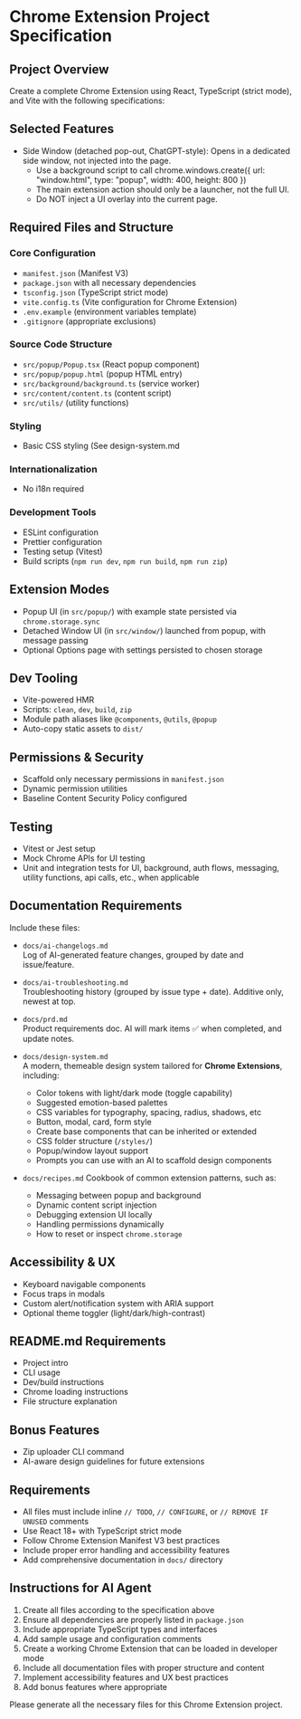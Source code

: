 # Chrome Extension Project Specification

## Project Overview

Create a complete Chrome Extension using React, TypeScript (strict mode), and Vite with the following specifications:

## Selected Features

- Side Window (detached pop-out, ChatGPT-style): Opens in a dedicated side window, not injected into the page.
  - Use a background script to call chrome.windows.create({ url: "window.html", type: "popup", width: 400, height: 800 })
  - The main extension action should only be a launcher, not the full UI.
  - Do NOT inject a UI overlay into the current page.

## Required Files and Structure

### Core Configuration

- `manifest.json` (Manifest V3)
- `package.json` with all necessary dependencies
- `tsconfig.json` (TypeScript strict mode)
- `vite.config.ts` (Vite configuration for Chrome Extension)
- `.env.example` (environment variables template)
- `.gitignore` (appropriate exclusions)

### Source Code Structure

- `src/popup/Popup.tsx` (React popup component)
- `src/popup/popup.html` (popup HTML entry)
- `src/background/background.ts` (service worker)
- `src/content/content.ts` (content script)
- `src/utils/` (utility functions)

### Styling

- Basic CSS styling (See design-system.md

### Internationalization

- No i18n required

### Development Tools

- ESLint configuration
- Prettier configuration
- Testing setup (Vitest)
- Build scripts (`npm run dev`, `npm run build`, `npm run zip`)

## Extension Modes

- Popup UI (in `src/popup/`) with example state persisted via `chrome.storage.sync`
- Detached Window UI (in `src/window/`) launched from popup, with message passing
- Optional Options page with settings persisted to chosen storage

## Dev Tooling

- Vite-powered HMR
- Scripts: `clean`, `dev`, `build`, `zip`
- Module path aliases like `@components`, `@utils`, `@popup`
- Auto-copy static assets to `dist/`

## Permissions & Security

- Scaffold only necessary permissions in `manifest.json`
- Dynamic permission utilities
- Baseline Content Security Policy configured

## Testing

- Vitest or Jest setup
- Mock Chrome APIs for UI testing
- Unit and integration tests for UI, background, auth flows, messaging, utility functions, api calls, etc., when applicable

## Documentation Requirements

Include these files:

- `docs/ai-changelogs.md`  
  Log of AI-generated feature changes, grouped by date and issue/feature.

- `docs/ai-troubleshooting.md`  
  Troubleshooting history (grouped by issue type + date). Additive only, newest at top.

- `docs/prd.md`  
  Product requirements doc. AI will mark items ✅ when completed, and update notes.

- `docs/design-system.md`  
  A modern, themeable design system tailored for **Chrome Extensions**, including:
  - Color tokens with light/dark mode (toggle capability)
  - Suggested emotion-based palettes
  - CSS variables for typography, spacing, radius, shadows, etc
  - Button, modal, card, form style
  - Create base components that can be inherited or extended
  - CSS folder structure (`/styles/`)
  - Popup/window layout support
  - Prompts you can use with an AI to scaffold design components

- `docs/recipes.md`
  Cookbook of common extension patterns, such as:
  - Messaging between popup and background
  - Dynamic content script injection
  - Debugging extension UI locally
  - Handling permissions dynamically
  - How to reset or inspect `chrome.storage`

## Accessibility & UX

- Keyboard navigable components
- Focus traps in modals
- Custom alert/notification system with ARIA support
- Optional theme toggler (light/dark/high-contrast)

## README.md Requirements

- Project intro
- CLI usage
- Dev/build instructions
- Chrome loading instructions
- File structure explanation

## Bonus Features

- Zip uploader CLI command
- AI-aware design guidelines for future extensions

## Requirements

- All files must include inline `// TODO`, `// CONFIGURE`, or `// REMOVE IF UNUSED` comments
- Use React 18+ with TypeScript strict mode
- Follow Chrome Extension Manifest V3 best practices
- Include proper error handling and accessibility features
- Add comprehensive documentation in `docs/` directory

## Instructions for AI Agent

1. Create all files according to the specification above
2. Ensure all dependencies are properly listed in `package.json`
3. Include appropriate TypeScript types and interfaces
4. Add sample usage and configuration comments
5. Create a working Chrome Extension that can be loaded in developer mode
6. Include all documentation files with proper structure and content
7. Implement accessibility features and UX best practices
8. Add bonus features where appropriate

Please generate all the necessary files for this Chrome Extension project.
